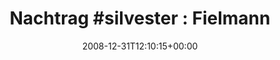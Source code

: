 ---
retweeted: false
source: <a href="http://twitter.com" rel="nofollow">Twitter Web Client</a>
entities:
  hashtags:
  - text: silvester
    indices:
    - '9'
    - '19'
  symbols: []
  user_mentions: []
  urls: []
display_text_range:
- '0'
- '64'
favorite_count: '0'
id_str: '1087838416'
truncated: false
retweet_count: '0'
id: '1087838416'
created_at: Wed Dec 31 12:10:15 +0000 2008
favorited: false
full_text: 'Nachtrag #silvester : Fielmann hat natürlich ganz geschlossen...'
lang: de
tags:
- silvester
- pesos:twitter
date: '2008-12-31T12:10:15+00:00'
src: https://twitter.com/bascht/status/1087838416
original_url: https://twitter.com/bascht/status/1087838416
type: twitter_tweet
text: 'Nachtrag #silvester : Fielmann hat natürlich ganz geschlossen...'
title: 'Nachtrag #silvester : Fielmann '

---